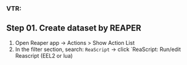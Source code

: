 ### VTR: 

## Step 01. Create dataset by REAPER

1. 	Open Reaper app → Actions > Show Action List
2.  In the filter section, search: `ReaScript`  → click `ReaScript: Run/edit Reascript (EEL2 or lua)

